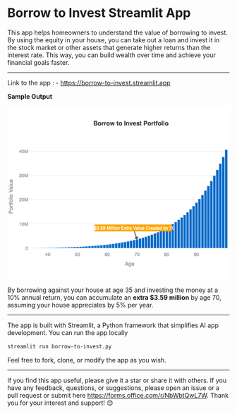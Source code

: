 # Borrow to Invest Streamlit App

This app helps homeowners to understand the value of borrowing to invest. By using the equity in your house, you can take out a loan and invest it in the stock market or other assets that generate higher returns than the interest rate. This way, you can build wealth over time and achieve your financial goals faster.

------

Link to the app : - https://borrow-to-invest.streamlit.app

**Sample Output**

![Sample Output](./SampleOutput.png)

By borrowing against your house at age 35 and investing the money at a 10% annual return, you can accumulate an **extra $3.59 million** by age 70, assuming your house appreciates by 5% per year.



------
The app is built with Streamlit, a Python framework that simplifies AI app development. You can run the app locally

```bash
streamlit run borrow-to-invest.py
```

Feel free to fork, clone, or modify the app as you wish.

----
If you find this app useful, please give it a star or share it with others. If you have any feedback, questions, or suggestions, please open an issue or a pull request or submit here https://forms.office.com/r/NbWbtQwL7W. Thank you for your interest and support! 😊


